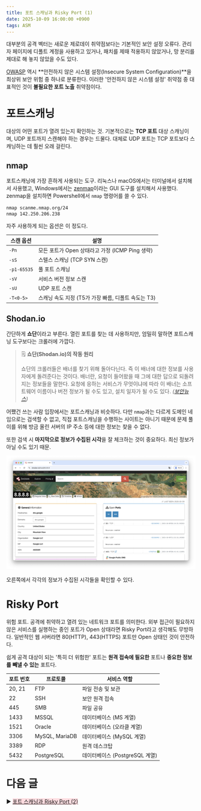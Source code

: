 ```yaml
---
title: 포트 스캐닝과 Risky Port (1)
date: 2025-10-09 16:00:00 +0900
tags: ASM
---
```


대부분의 공격 벡터는 새로운 제로데이 취약점보다는 기본적인 보안 설정 오류다. 관리자 페이지에 디폴트 계정을 사용하고 있거나, 패치를 제때 적용하지 않았거나, 망 분리를 제대로 해 놓지 않았을 수도 있다.

[OWASP](https://owasp.org/www-project-top-10-infrastructure-security-risks/docs/2024/ISR03_2024-Insecure_Configurations) 역시 **안전하지 않은 시스템 설정(Insecure System Configuration)**을 최상위 보안 위험 중 하나로 분류한다.
이러한 '안전하지 않은 시스템 설정' 취약점 중 대표적인 것이 **불필요한 포트 노출** 취약점이다.

# 포트스캐닝
대상의 어떤 포트가 열려 있는지 확인하는 것.
기본적으로는 **TCP 포트** 대상 스캐닝이며, UDP 포트까지 스캔해야 하는 경우는 드물다.
대체로 UDP 포트는 TCP 포트보다 스캐닝하는 데 훨씬 오래 걸린다.

## nmap
포트스캐닝에 가장 흔하게 사용되는 도구. 리눅스나 macOS에서는 터미널에서 설치해서 사용했고,
Windows에서는 [zenmap](https://nmap.org/download#windows)이라는 GUI 도구를 설치해서 사용했다.
zenmap을 설치하면 Powershell에서 ``nmap`` 명령어를 쓸 수 있다.

```
nmap scanme.nmap.org/24
nmap 142.250.206.238
```

자주 사용하게 되는 옵션은 이 정도다.

|스캔 옵션|설명|
|--------|----|
|``-Pn``|모든 포트가 Open 상태라고 가정 (ICMP Ping 생략)|
|``-sS``|스텔스 스캐닝 (TCP SYN 스캔)|
|``-p1-65535``|풀 포트 스캐닝|
|``-sV``|서비스 버전 정보 스캔|
|``-sU``|UDP 포트 스캔|
|``-T<0-5>``|스캐닝 속도 지정 (T5가 가장 빠름, 디폴트 속도는 T3)|

## Shodan.io
간단하게 **쇼단**이라고 부른다. 열린 포트를 찾는 데 사용하지만, 엄밀히 말하면 포트스캐닝 도구보다는 크롤러에 가깝다.

> 🗒️ **쇼단(Shodan.io)의 작동 원리**
> 
> 쇼단의 크롤러들은 배너를 찾기 위해 돌아다닌다. 즉 이 배너에 대한 정보를 사용자에게 돌려준다는 것이다. 배너란, 요청이 들어왔을 때 그에 대한 답으로 되돌려지는 정보들을 말한다. 요청에 응하는 서비스가 무엇이냐에 따라 이 배너는 소프트웨어 이름이나 버전 정보가 될 수도 있고, 설치 일자가 될 수도 있다. *([보안뉴스](https://www.boannews.com/media/view.asp?idx=72674))*

어쨌건 쓰는 사람 입장에서는 포트스캐닝과 비슷하다. 다만 ``nmap``과는 다르게 도메인 네임으로는 검색할 수 없고, 직접 포트스캐닝을 수행하는 사이트는 아니기 때문에 문제 풀이를 위해 방금 올린 서버의 IP 주소 등에 대한 정보는 찾을 수 없다.

또한 검색 시 **마지막으로 정보가 수집된 시각**을 잘 체크하는 것이 중요하다. 최신 정보가 아닐 수도 있기 때문.

![쇼단 검색 결과 화면](/img/2025-10-09.png)

오른쪽에서 각각의 정보가 수집된 시각들을 확인할 수 있다.

# Risky Port
위험 포트. 공격에 취약하고 열려 있는 네트워크 포트를 의미한다. 외부 접근이 필요하지 않은 서비스를 실행하는 중인 포트가 Open 상태라면 Risky Port라고 생각해도 무방하다.
일반적인 웹 서버라면 80(HTTP), 443(HTTPS) 포트만 Open 상태인 것이 안전하다.

쉽게 공격 대상이 되는 '특히 더 위험한' 포트는 **원격 접속에 필요한** 포트나 **중요한 정보를 빼낼 수 있는** 포트다.

|포트 번호|프로토콜|서비스 역할|
|--------|--------|-----------|
|20, 21|FTP|파일 전송 및 보관|
|22|SSH|보안 원격 접속|
|445|SMB|파일 공유|
|1433|MSSQL|데이터베이스 (MS 계열)|
|1521|Oracle|데이터베이스 (오라클 계열)|
|3306|MySQL, MariaDB|데이터베이스 (MySQL 계열)|
|3389|RDP|원격 데스크탑|
|5432|PostgreSQL|데이터베이스 (PostgreSQL 계열)|

# 다음 글
▶ <span style='background-color: #ffdce0; text-decoration: none'>[포트 스캐닝과 Risky Port (2)](https://k0met-dot.github.io/2025/10/09/port-scan-and-risky-port-2)</span>
